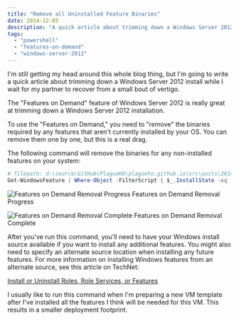 ```yaml
---
title: "Remove all Uninstalled Feature Binaries"
date: 2014-12-05
description: "A quick article about trimming down a Windows Server 2012 install using the Features on Demand feature."
tags:
  - "powershell"
  - "features-on-demand"
  - "windows-server-2012"
---
```


I'm still getting my head around this whole blog thing, but I'm going to write a quick article about trimming down a Windows Server 2012 install while I wait for my partner to recover from a small bout of vertigo.

The "Features on Demand" feature of Windows Server 2012 is really great at trimming down a Windows Server 2012 installation.

To use the "Features on Demand," you need to "remove" the binaries required by any features that aren't currently installed by your OS. You can remove them one by one, but this is a real drag.

The following command will remove the binaries for any non-installed features on your system:

```powershell
# filepath: d:\source\GitHub\PlagueHO\plagueho.github.io\src\posts\2014\12\2014-12-05-remove-all-uninstalled-feature-binaries.md
Get-WindowsFeature | Where-Object -FilterScript { $_.InstallState -eq 'Available' } | Remove-WindowsFeature -Remove
```

![Features on Demand Removal Progress](/assets/images/blog/ss_psfeaturesondemandremovalprogress.png)
Features on Demand Removal Progress

![Features on Demand Removal Complete](/assets/images/blog/ss_psfeaturesondemandremovalcomplete.png)
Features on Demand Removal Complete

After you've run this command, you'll need to have your Windows install source available if you want to install any additional features. You might also need to specify an alternate source location when installing any future features. For more information on installing Windows features from an alternate source, see this article on TechNet:

[Install or Uninstall Roles, Role Services, or Features](http://technet.microsoft.com/en-us/library/hh831809.aspx "Install or Uninstall Roles, Role Services, or Features")

I usually like to run this command when I'm preparing a new VM template after I've installed all the features I think will be needed for this VM. This results in a smaller deployment footprint.
